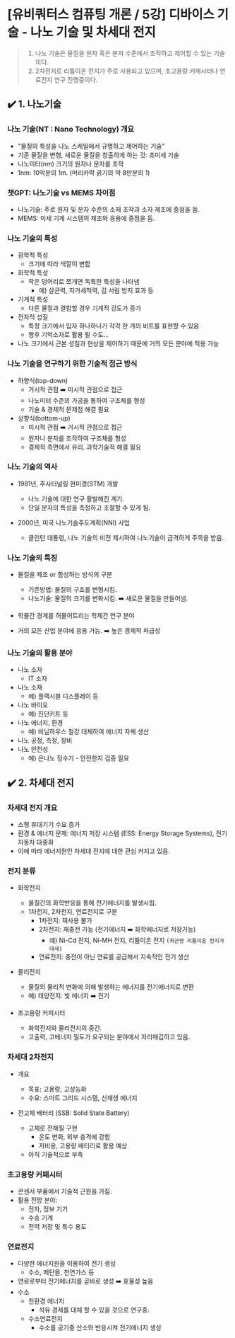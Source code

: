 # [유비쿼터스 컴퓨팅 개론 / 5강] 디바이스 기술 - 나노 기술 및 차세대 전지

> 1. 나노 기술은 물질을 원자 혹은 분자 수준에서 조작하고 제어할 수 있는 기술이다.
> 2. 2차전지로 리튬이온 전지가 주로 사용되고 있으며, 초고용량 커패시터나 연료전지 연구 진행중이다.

## ✔️ 1. 나노기술

### 나노 기술(NT : Nano Technology) 개요

- "물질의 특성을 나노 스케일에서 규명하고 제어하는 기술"
- 기존 물질을 변형, 새로운 물질을 창출하게 하는 것: 초미세 기술
- 나노미터(nm) 크기의 원자나 분자를 조작
- 1nm: 10억분의 1m. (머리카락 굵기의 약 8만분의 1)

### 챗GPT: 나노기술 vs MEMS 차이점

- 나노기술: 주로 원자 및 분자 수준의 소재 조작과 소자 제조에 중점을 둠.
- MEMS: 미세 기계 시스템의 제조와 응용에 중점을 둠.

### 나노 기술의 특성

- 광학적 특성
  - 크기에 따라 색깔이 변함
- 화학적 특성
  - 작은 덩어리로 쪼개면 독특한 특성을 나타냄
    - 예) 살균력, 자가세척력, 김 서림 방지 효과 등
- 기계적 특성
  - 다른 물질과 결합할 경우 기계적 강도가 증가
- 전자적 성질
  - 특정 크기에서 입자 하나하나가 각각 한 개의 비트를 표현할 수 있음
  - 향후 기억소자로 활용 될 수도...
- 나노 크기에서 근본 성질과 현상을 제어하기 때문에 거의 모든 분야에 적용 가능

### 나노 기술을 연구하기 위한 기술적 접근 방식

- 하향식(top-down)
  - 거시적 관점 ➡️ 미시적 관점으로 접근
  - 나노미터 수준의 가공을 통하여 구조체를 형성
  - 기술 & 경제적 문제점 해결 필요
- 상향식(bottom-up)
  - 미시적 관점 ➡️ 거시적 관점으로 접근
  - 원자나 분자를 조작하여 구조체를 형성
  - 경제적 측면에서 유리. 과학기술적 해결 필요

### 나노 기술의 역사

- 1981년, 주사터널링 현미경(STM) 개발
  - 나노 기술에 대한 연구 활발해진 계기.
  - 단일 분자의 특성을 측정하고 조절할 수 있게 됨.

- 2000년, 미국 나노기술주도계획(NNI) 사업
  - 클린턴 대통령, 나노 기술의 비전 제시하여 나노기술이 급격하게 주목을 받음.

### 나노 기술의 특징

- 물질을 제조 or 합성하는 방식의 구분
  - 기존방법: 물질의 구조를 변형시킴.
  - 나노기술: 물질의 크기를 변화시킴. ➡️ 새로운 물질을 만들어냄.

- 학물간 경계를 허물어트리는 학제간 연구 분야
- 거의 모든 산업 분야에 응용 가능. ➡️ 높은 경제적 파급성

### 나노 기술의 활용 분야

- 나노 소자
  - IT 소자
- 나노 소재
  - 예) 플랙시블 디스플레이 등
- 나노 바이오
  - 예) 진단키트 등
- 나노 에너지, 환경
  - 예) 비닐하우스 철강 대체하여 에너지 자체 생산
- 나노 공정, 측정, 장비
- 나노 안전성
  - 예) 은나노 정수기 - 안전한지 검증 필요

## ✔️ 2. 차세대 전지

### 차세대 전지 개요

- 소형 휴대기기 수요 증가
- 환경 & 에너지 문제: 에너지 저장 시스템 (ESS: Energy Storage Systems), 전기 자동차 대중화
- 이에 따라 에너지원인 차세대 전지에 대한 관심 커지고 있음.

### 전지 분류

- 화학전지
  - 물질간의 화학반응을 통해 전기에너지를 발생시킴.
  - 1차전지, 2차전지, 연료전지로 구분
    - 1차전지: 재사용 불가
    - 2차전지: 재충전 가능 (전기에너지 ➡️ 화학에너지로 저장가능)
      - 예) Ni-Cd 전지, Ni-MH 전지, 리튬이온 전지 `(최근엔 리튬이온 전지가 대세)`
    - 연료전지: 충전이 아닌 연료를 공급해서 지속적인 전기 생산
- 물리전지 
  - 물질의 물리적 변화에 의해 발생하는 에너지를 전기에너지로 변환
  - 예) 태양전지: 빛 에너지 ➡️ 전기

- 초고용량 커피시터
  - 화학전지와 물리전지의 중간.
  - 고출력, 고에너지 밀도가 요구되는 분야에서 자리매김하고 있음.

### 차세대 2차전지

- 개요
  - 목표: 고용량, 고성능화
  - 수요: 스마트 그리드 시스템, 신재생 에너지

- 전고체 배터리 (SSB: Solid State Battery)
  - 고체로 전해질 구현
    - 온도 변화, 외부 충격에 강함
    - 저비용, 고용량 배터리로 활용 예상
  - 아직 기술적으로 부족

### 초고용량 커패시터

- 콘센서 부품에서 기술적 근원을 가짐.
- 활용 전망 분야:
  - 전자, 정보 기기
  - 수송 기계
  - 전력 저장 및 특수 용도

### 연료전지

- 다양한 에너지원을 이용하여 전기 생성
  - 수소, 메탄올, 천연가스 등
- 연료로부터 전기에너지를 곧바로 생성 ➡️ 효율성 높음
- 수소
  - 친환경 에너지
    - 석유 경제를 대체 할 수 있을 것으로 연구중.
  - 수소연료전지
    - 수소를 공기중 산소와 반응시켜 전기에너지 생성